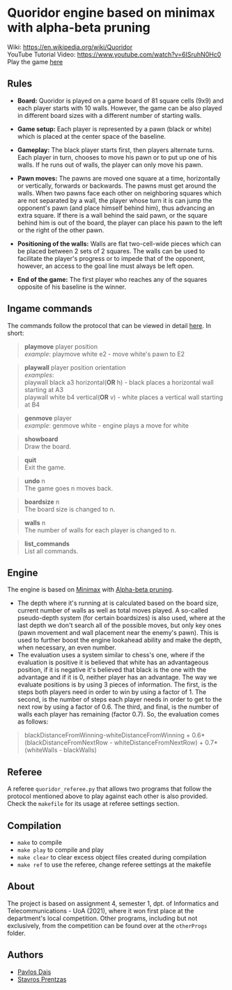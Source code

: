 # Quoridor engine based on minimax with alpha-beta pruning

Wiki: https://en.wikipedia.org/wiki/Quoridor <br/>
YouTube Tutorial Video: https://www.youtube.com/watch?v=6ISruhN0Hc0 <br/>
Play the game [here](http://quoridor.di.uoa.gr)

## **Rules**
* **Board:**
Quoridor is played on a game board of 81 square cells (9x9) and each player starts with 10 walls. However, the game can be also played in different board sizes with a different number of starting walls.

* **Game setup:**
Each player is represented by a pawn (black or white) which is placed at the center space of the baseline.

* **Gameplay:**
The black player starts first, then players alternate turns. Each player in turn, chooses to move his pawn or to put up one of his walls. If he runs out of walls, the player can only move his pawn.

* **Pawn moves:**
The pawns are moved one square at a time, horizontally or vertically, forwards or backwards. The pawns must get around the walls. When two pawns face each other on neighboring squares which are not separated by a wall, the player whose turn it is can jump the opponent's pawn (and place himself behind him), thus advancing an extra square. If there is a wall behind the said pawn, or the square behind him is out of the board, the player can place his pawn to the left or the right of the other pawn.

* **Positioning of the walls:**
Walls are flat two-cell-wide pieces which can be placed between 2 sets of 2 squares. The walls can be used to facilitate the player's progress or to impede that of the opponent, however, an access to the goal line must always be left open.

* **End of the game:**
The first player who reaches any of the squares opposite of his baseline is the winner.

## **Ingame commands**
The commands follow the protocol that can be viewed in detail [here](http://quoridor.di.uoa.gr/qtp/qtp.html). In short:
> **playmove** player position <br/>
  *example*: playmove white e2 - move white's pawn to E2
  
> **playwall** player position orientation <br/>
  *examples*:<br/>
  playwall black a3 horizontal(**OR** h) - black places a horizontal wall starting at A3 <br/>
  playwall white b4 vertical(**OR** v) - white places a vertical wall starting at B4 <br/>
  
> **genmove** player <br/>
  *example*: genmove white - engine plays a move for white
 
> **showboard** <br/>
  Draw the board.
  
> **quit** <br/>
  Exit the game.
  
> **undo** n <br/>
  The game goes n moves back.
  
> **boardsize** n <br/>
  The board size is changed to n.
  
> **walls** n <br/>
  The number of walls for each player is changed to n.
  
> **list_commands** <br/>
  List all commands.

## **Engine**
The engine is based on [Minimax](https://en.wikipedia.org/wiki/Minimax) with [Alpha-beta pruning](https://en.wikipedia.org/wiki/Alpha%E2%80%93beta_pruning). 
* The depth where it's running at is calculated based on the board size, current number of walls as well as total moves played. A so-called pseudo-depth system (for certain boardsizes) is also used, where at the last depth we don't search all of the possible moves, but only key ones (pawn movement and wall placement near the enemy's pawn). This is used to further boost the engine lookahead ability and make the depth, when necessary, an even number.
* The evaluation uses a system similar to chess's one, where if the evaluation is positive it is believed that white has an advantageous position, if it is negative it's believed that black is the one with the advantage and if it is 0, neither player has an advantage. The way we evaluate positions is by using 3 pieces of information. The first, is the steps both players need in order to win by using a factor of 1. The second, is the number of steps each player needs in order to get to the next row by using a factor of 0.6. The third, and final, is the number of walls each player has remaining (factor 0.7). So, the evaluation comes as follows: <br/>
> blackDistanceFromWinning-whiteDistanceFromWinning + 0.6*(blackDistanceFromNextRow - whiteDistanceFromNextRow) + 0.7*(whiteWalls - blackWalls) <br/>

## **Referee**
A referee `quoridor_referee.py` that allows two programs that follow the protocol mentioned above to play against each other is also provided. Check the `makefile` for its usage at referee settings section.

## **Compilation**
- `make` to compile </br>
- `make play` to compile and play </br>
- `make clear` to clear excess object files created during compilation </br>
- `make ref` to use the referee, change referee settings at the makefile 

## **About**
The project is based on assignment 4, semester 1, dpt. of Informatics and Telecommunications - UoA (2021), where it won first place at the department's local competition. Other programs, including but not exclusively, from the competition can be found over at the `otherProgs` folder.

## **Authors**
- [Pavlos Dais](https://github.com/pavlosdais)
- [Stavros Prentzas](https://github.com/stavrosprentzas)
